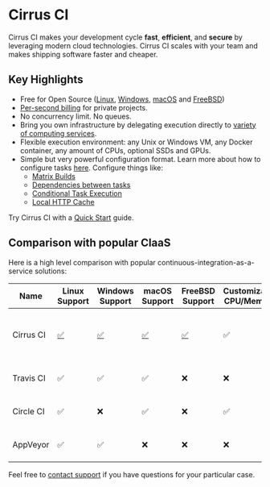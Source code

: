 # Cirrus CI

Cirrus CI makes your development cycle **fast**, **efficient**, and **secure** by leveraging modern cloud technologies. 
Cirrus CI scales with your team and makes shipping software faster and cheaper.

## Key Highlights

* Free for Open Source ([Linux](guide/linux.md), [Windows](guide/windows.md), [macOS](guide/macOS.md) and [FreeBSD](guide/FreeBSD.md))
* [Per-second billing](/pricing.md) for private projects.
* No concurrency limit. No queues.
* Bring you own infrastructure by delegating execution directly to [variety of computing services](guide/supported-computing-services.md).
* Flexible execution environment: any Unix or Windows VM, any Docker container, any amount of CPUs, optional SSDs and GPUs.
* Simple but very powerful configuration format. Learn more about how to configure tasks [here](guide/writing-tasks.md). Configure things like:
    - [Matrix Builds](guide/writing-tasks.md#matrix-modification)
    - [Dependencies between tasks](guide/writing-tasks.md#dependencies)
    - [Conditional Task Execution](guide/writing-tasks.md#conditional-task-execution)
    - [Local HTTP Cache](guide/writing-tasks.md#http-cache)

Try Cirrus CI with a [Quick Start](guide/quick-start.md) guide.

## Comparison with popular CIaaS

Here is a high level comparison with popular continuous-integration-as-a-service solutions:

Name      | Linux Support           | Windows Support         | macOS Support             | FreeBSD Support            | Customizable CPU/Memory | Pricing
----------| ----------------------  | ----------------------- | ------------------------  | ------------------------ | ----------------------- | -----------------------
Cirrus CI | [:white_check_mark:][1] | [:white_check_mark:][2] | [:white_check_mark:][3]   | [:white_check_mark:][4]  | :white_check_mark:      | Only for used resources + [discounts][5]
Travis CI | :white_check_mark:      | :white_check_mark:      | :white_check_mark:        | :x:                      | :x:                     | Max parallel builds
Circle CI | :white_check_mark:      | :x:                     | :white_check_mark:        | :x:                      | :white_check_mark:      | Max parallel builds
AppVeyor  | :white_check_mark:      | :white_check_mark:      | :x:                       | :x:                      | :x:                     | Max parallel builds

[1]: /guide/linux.md
[2]: /guide/windows.md
[3]: /guide/macOS.md
[4]: /guide/FreeBSD.md
[5]: /faq.md#any-discounts

Feel free to [contact support](mailto:support@cirruslabs.org) if you have questions for your particular case.
